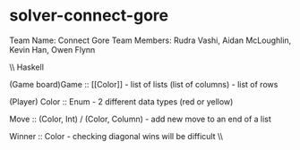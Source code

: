 # solver-connect-gore
Team Name: Connect Gore
Team Members: Rudra Vashi, Aidan McLoughlin, Kevin Han, Owen Flynn


\\\ Haskell

(Game board)Game  :: [[Color]]
          - list of lists (list of columns)
          - list of rows
          
(Player) Color :: Enum
          - 2 different data types (red or yellow)
          
Move :: (Color, Int) / (Color, Column) 
          - add new move to an end of a list
          
Winner :: Color 
          - checking diagonal wins will be difficult
\\\
